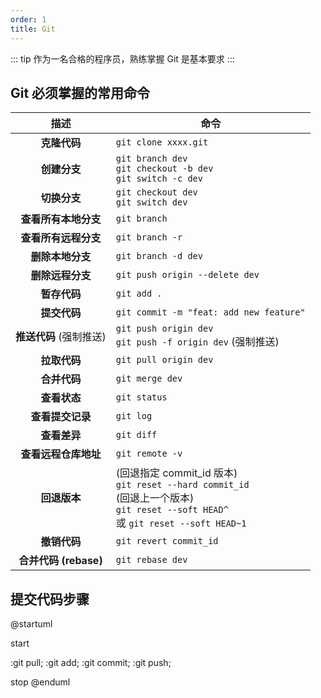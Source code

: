 ```yaml
---
order: 1
title: Git
---
```


::: tip
作为一名合格的程序员，熟练掌握 Git 是基本要求
:::

## Git 必须掌握的常用命令


|          描述           | 命令                                                                                                                                               |
| :---------------------: | -------------------------------------------------------------------------------------------------------------------------------------------------- |
|      **克隆代码**       | `git clone xxxx.git`                                                                                                                               |
|      **创建分支**       | `git branch dev` <br> `git checkout -b dev` <br> `git switch -c dev`                                                                               |
|      **切换分支**       | `git checkout dev` <br> `git switch dev`                                                                                                           |
|  **查看所有本地分支**   | `git branch`                                                                                                                                       |
|  **查看所有远程分支**   | `git branch -r`                                                                                                                                    |
|    **删除本地分支**     | `git branch -d dev`                                                                                                                                |
|    **删除远程分支**     | `git push origin --delete dev`                                                                                                                     |
|      **暂存代码**       | `git add .`                                                                                                                                        |
|      **提交代码**       | `git commit -m "feat: add new feature"`                                                                                                            |
| **推送代码** (强制推送) | `git push origin dev` <br> `git push -f origin dev`  (强制推送)                                                                                    |
|      **拉取代码**       | `git pull origin dev`                                                                                                                              |
|      **合并代码**       | `git merge dev`                                                                                                                                    |
|      **查看状态**       | `git status`                                                                                                                                       |
|    **查看提交记录**     | `git log`                                                                                                                                          |
|      **查看差异**       | `git diff`                                                                                                                                         |
|  **查看远程仓库地址**   | `git remote -v`                                                                                                                                    |
|      **回退版本**       | (回退指定 commit_id 版本) <br> `git reset --hard commit_id` <br> (回退上一个版本) <br> `git reset --soft HEAD^` <br>  或 `git reset --soft HEAD~1` |
|      **撤销代码**       | `git revert commit_id`                                                                                                                             |
|  **合并代码 (rebase)**  | `git rebase dev`                                                                                                                                   |

## 提交代码步骤

@startuml

start

:git pull;
:git add;
:git commit;
:git push;

stop
@enduml